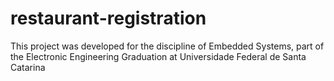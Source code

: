 # restaurant-registration
This project was developed for the discipline  of Embedded Systems, part of the Electronic Engineering Graduation at Universidade Federal de Santa Catarina
